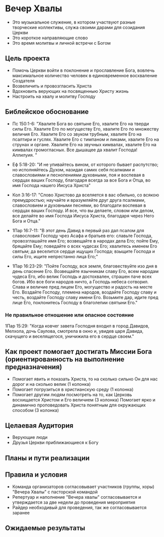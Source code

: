 #  Вечер Хвалы
* Это музыкальное служение, в котором участвуют разные творческие коллективы, служа своими дарами для созидания Церкви 
* Это короткое направляющие слово
* Это время молитвы и личной встречи  с Богом 

## Цель проекта 
* Помочь Церкви войти в поклонение и прославление Бога, вовлечь максимальное количество человек в единовременное восхваление Создателя 
* Возвеличить и провозгласить Христа
* Вдохновить верующих на посвященныю Христу жизнь
* Настроить на хвалу и молитву Господу

## Библейское обоснование

  * Пс 150:1-6: "Хвалите Бога во святыне Его, хвалите Его на тверди силы Его. Хвалите Его по могуществу Его, хвалите Его по множеству величия Его. Хвалите Его со звуком трубным, хвалите Его на псалтири и гуслях.  Хвалите Его с тимпаном и ликами, хвалите Его на струнах и органе.  Хвалите Его на звучных кимвалах, хвалите Его на кимвалах громогласных.  Все дышащее да хвалит Господа! Аллилуия. "

  * Еф 5:18-20: "И не упивайтесь вином, от которого бывает распутство; но исполняйтесь Духом, назидая самих себя псалмами и славословиями и песнопениями духовными, поя и воспевая в сердцах ваших Господу, благодаря всегда за все Бога и Отца, во имя Господа нашего Иисуса Христа"

  * Кол 3:16-17: "Слово Христово да вселяется в вас обильно, со всякою премудростью; научайте и вразумляйте друг друга псалмами, славословием и духовными песнями, во благодати воспевая в сердцах ваших Господу. И все, что вы делаете, словом или делом, все делайте во имя Господа Иисуса Христа, благодаря через Него Бога и Отца."

  * 1Пар 16:7-11: "В этот день Давид в первый раз дал псалом для славословия Господу чрез Асафа и братьев его: славьте Господа, провозглашайте имя Его; возвещайте в народах дела Его; пойте Ему, бряцайте Ему; поведайте о всех чудесах Его; хвалитесь именем Его святым; да веселится сердце ищущих Господа;  взыщите Господа и силы Его, ищите непрестанно лица Его;"

  * 1Пар 16:23-29: "Пойте Господу, вся земля, благовествуйте изо дня в день спасение Его. Возвещайте язычникам славу Его, всем народам чудеса Его, ибо велик Господь и достохвален, страшен паче всех богов.  Ибо все боги народов ничто, а Господь небеса сотворил.  Слава и величие пред лицем Его, могущество и радость на месте Его. Воздайте Господу, племена народов, воздайте Господу славу и честь,  воздайте Господу славу имени Его. Возьмите дар, идите пред лице Его, поклонитесь Господу в благолепии святыни Его."

### Не правильное отношение или опасное состояние

1Пар 15:29: "Когда ковчег завета Господня входил в город Давидов, Мелхола, дочь Саулова, смотрела в окно и, увидев царя Давида, скачущего и веселящегося, уничижила его в сердце своем."

## Как проект помогает достигать Миссии Бога (ориентированность на выполнение предназначения)

* Помогает явить и показать Христа, то на сколько сильно Он для нас дорог и на сколько велик (1 колонка)
* Помогает погрузиться в христианскую среду (1 колонка)
* Помогает другим людям посмотреть на то, как Церковь восхищается Христом и Его величием  (3 колонка)
Помогает ярко и динамично проповедовать Христа понятным для окружающих способом (3 колонка)

## Целаевая Аудитория
* Верующие люди 
* Друзья Церкви приближающиеся к Богу

## Планы и пути реализации

## Правила и условия 
* Команда организаторов согласовывает участников (группы, хоры) "Вечера Хвалы" с пасторской командой 
* Репертуар и наполнение "Вечера хвалы" согласовывается и утверждается за две недели до проведения мероприятия
* Райдер необходивый для проведения, так же согласовывается заранее

## Ожидаемые результаты